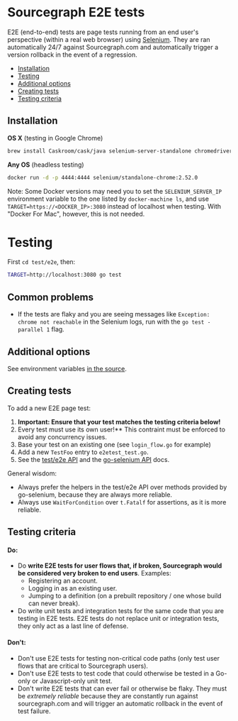 # Sourcegraph E2E tests

E2E (end-to-end) tests are page tests running from an end user's perspective
(within a real web browser) using [Selenium](http://www.seleniumhq.org/). They
are ran automatically 24/7 against Sourcegraph.com and automatically trigger
a version rollback in the event of a regression.

- [Installation](#installation)
- [Testing](#testing)
- [Additional options](#additional-options)
- [Creating tests](#creating-tests)
- [Testing criteria](#testing-criteria)

## Installation

**OS X** (testing in Google Chrome)

```bash
brew install Caskroom/cask/java selenium-server-standalone chromedriver
```

**Any OS** (headless testing)

```bash
docker run -d -p 4444:4444 selenium/standalone-chrome:2.52.0
```

Note: Some Docker versions may need you to set the `SELENIUM_SERVER_IP`
environment variable to the one listed by `docker-machine ls`, and use
`TARGET=https://<DOCKER_IP>:3080` instead of localhost when testing. With
"Docker For Mac", however, this is not needed.

# Testing

First `cd test/e2e`, then:

```bash
TARGET=http://localhost:3080 go test
```

## Common problems

* If the tests are flaky and you are seeing messages like `Exception:
  chrome not reachable` in the Selenium logs, run with the `go test
  -parallel 1` flag.


## Additional options

See environment variables [in the source](https://sourcegraph.com/sourcegraph/sourcegraph/-/blob/test/e2e/e2etest.go#L797-813).

## Creating tests

To add a new E2E page test:

  1. **Important: Ensure that your test matches the testing criteria below!**
  2. Every test must use its own user!** This contraint must be enforced to avoid
  any concurrency issues.
  3. Base your test on an existing one (see `login_flow.go` for example)
  4. Add a new `TestFoo` entry to `e2etest_test.go`.
  5. See the [test/e2e API](https://godoc.org/sourcegraph.com/sourcegraph/sourcegraph/test/e2e)
     and the [go-selenium API](https://godoc.org/sourcegraph.com/sourcegraph/go-selenium) docs.

General wisdom:

  - Always prefer the helpers in the test/e2e API over methods provided by go-selenium,
    because they are always more reliable.
  - Always use `WaitForCondition` over `t.Fatalf` for assertions, as it is more reliable.

## Testing criteria

#### Do:

  - Do **write E2E tests for user flows that, if broken, Sourcegraph would be
    considered very broken to end users**. Examples:
    - Registering an account.
    - Logging in as an existing user.
    - Jumping to a definition (on a prebuilt repository / one whose build can
      never break).
  - Do write unit tests and integration tests for the same code that you are
    testing in E2E tests. E2E tests do not replace unit or integration tests, they
    only act as a last line of defense.

#### Don't:

  - Don't use E2E tests for testing non-critical code paths (only test user flows
    that are critical to Sourcegraph users).
  - Don't use E2E tests to test code that could otherwise be tested in a Go-only
    or Javascript-only unit test.
  - Don't write E2E tests that can ever fail or otherwise be flaky. They must be
    _extremely reliable_ because they are constantly run against sourcegraph.com
    and will trigger an automatic rollback in the event of test failure.
